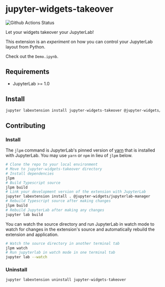 # jupyter-widgets-takeover

![Github Actions Status](https://github.com/my_name/myextension/workflows/Build/badge.svg)

Let your widgets takeover your JupyterLab!

This extension is an *experiment* on how you can control your JupyterLab layout from Python.



Check out the `Demo.ipynb`.


## Requirements

* JupyterLab >= 1.0

## Install

```bash
jupyter labextension install jupyter-widgets-takeover @jupyter-widgets/jupyterlab-manager
```

## Contributing

### Install

The `jlpm` command is JupyterLab's pinned version of
[yarn](https://yarnpkg.com/) that is installed with JupyterLab. You may use
`yarn` or `npm` in lieu of `jlpm` below.

```bash
# Clone the repo to your local environment
# Move to jupyter-widgets-takeover directory
# Install dependencies
jlpm
# Build Typescript source
jlpm build
# Link your development version of the extension with JupyterLab
jupyter labextension install . @jupyter-widgets/jupyterlab-manager
# Rebuild Typescript source after making changes
jlpm build
# Rebuild JupyterLab after making any changes
jupyter lab build
```

You can watch the source directory and run JupyterLab in watch mode to watch for changes in the extension's source and automatically rebuild the extension and application.

```bash
# Watch the source directory in another terminal tab
jlpm watch
# Run jupyterlab in watch mode in one terminal tab
jupyter lab --watch
```

### Uninstall

```bash
jupyter labextension uninstall jupyter-widgets-takeover
```


